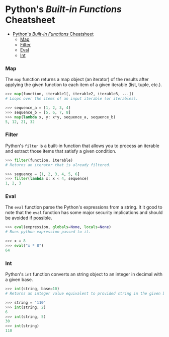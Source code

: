 # Python's *Built-in Functions* Cheatsheet

- [Python's *Built-in Functions* Cheatsheet](#pythons-built-in-functions-cheatsheet)
    - [Map](#map)
    - [Filter](#filter)
    - [Eval](#eval)
    - [Int](#int)

### Map
The `map` function returns a map object (an iterator) of the results after applying the given function to each item of a given iterable (list, tuple, etc.).

```Python
>>> map(function, iterable1[, iterable2, iterable3, ...])
# Loops over the items of an input iterable (or iterables).

>>> sequence_a = [1, 2, 3, 4]
>>> sequence_b = [5, 6, 7, 8]
>>> map(lambda x, y: x*y, sequence_a, sequence_b)
5, 12, 21, 32
```

### Filter
Python's `filter` is a built-in function that allows you to process an iterable and extract those items that satisfy a given condition.

```Python
>>> filter(function, iterable)
# Returns an iterator that is already filtered.

>>> sequence = [1, 2, 3, 4, 5, 6]
>>> filter(lambda x: x < 4, sequence)
1, 2, 3
```

### Eval
The `eval` function parse the Python's expressions from a string. It it good to note that the `eval` function has some major security implications and should be avoided if possible.

```Python
>>> eval(expression, globals=None, locals=None)
# Runs python expression passed to it.

>>> x = 8
>>> eval("x * 8")
64
```

### Int
Python's `int` function converts an string object to an integer in decimal with a given base.

```Python
>>> int(string, base=10)
# Returns an integer value equivalent to provided string in the given base. 

>>> string = '110'
>>> int(string, 2)
6
>>> int(string, 5)
30
>>> int(string)
110
```


